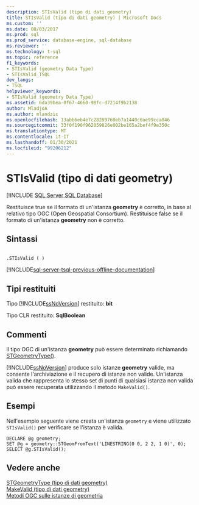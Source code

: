 ```yaml
---
description: STIsValid (tipo di dati geometry)
title: STIsValid (tipo di dati geometry) | Microsoft Docs
ms.custom: ''
ms.date: 08/03/2017
ms.prod: sql
ms.prod_service: database-engine, sql-database
ms.reviewer: ''
ms.technology: t-sql
ms.topic: reference
f1_keywords:
- STIsValid (geometry Data Type)
- STIsValid_TSQL
dev_langs:
- TSQL
helpviewer_keywords:
- STIsValid (geometry Data Type)
ms.assetid: 6da39bea-0f67-4660-98fc-d7214f9b2138
author: MladjoA
ms.author: mlandzic
ms.openlocfilehash: 13abb6eb4e7c28289760eb7a1440c0ae99cca046
ms.sourcegitcommit: 33f0f190f962059826e002be165a2bef4f9e350c
ms.translationtype: MT
ms.contentlocale: it-IT
ms.lasthandoff: 01/30/2021
ms.locfileid: "99206212"
---
```

# <a name="stisvalid-geometry-data-type"></a>STIsValid (tipo di dati geometry)
[!INCLUDE [SQL Server SQL Database](../../includes/applies-to-version/sql-asdb.md)]

Restituisce true se il formato di un'istanza **geometry** è corretto, in base al relativo tipo OGC (Open Geospatial Consortium). Restituisce false se il formato di un'istanza **geometry** non è corretto.
  
## <a name="syntax"></a>Sintassi  
  
```  
  
.STIsValid ( )  
```  
  
[!INCLUDE[sql-server-tsql-previous-offline-documentation](../../includes/sql-server-tsql-previous-offline-documentation.md)]

## <a name="return-types"></a>Tipi restituiti
 Tipo [!INCLUDE[ssNoVersion](../../includes/ssnoversion-md.md)] restituito: **bit**  
  
 Tipo CLR restituito: **SqlBoolean**  
  
## <a name="remarks"></a>Commenti  
 Il tipo OGC di un'istanza **geometry** può essere determinato richiamando [STGeometryType()](../../t-sql/spatial-geometry/stgeometrytype-geometry-data-type.md).  
  
 [!INCLUDE[ssNoVersion](../../includes/ssnoversion-md.md)] produce solo istanze **geometry** valide, ma consente l'archiviazione e il recupero di istanze non valide. Un'istanza valida che rappresenta lo stesso set di punti di qualsiasi istanza non valida può essere recuperata utilizzando il metodo `MakeValid()`.  
  
## <a name="examples"></a>Esempi  
 Nell'esempio seguente viene creata un'istanza `geometry` e viene utilizzato `STIsValid()` per verificare se l'istanza è valida.  
  
```  
DECLARE @g geometry;  
SET @g = geometry::STGeomFromText('LINESTRING(0 0, 2 2, 1 0)', 0);  
SELECT @g.STIsValid();  
```  
  
## <a name="see-also"></a>Vedere anche  
 [STGeometryType &#40;tipo di dati geometry&#41;](../../t-sql/spatial-geometry/stgeometrytype-geometry-data-type.md)   
 [MakeValid &#40;tipo di dati geometry&#41;](../../t-sql/spatial-geometry/makevalid-geometry-data-type.md)   
 [Metodi OGC sulle istanze di geometria](../../t-sql/spatial-geometry/ogc-methods-on-geometry-instances.md)  
  
  

